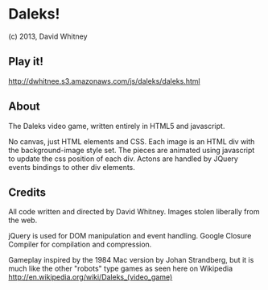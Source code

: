 # Daleks!
(c) 2013, David Whitney

## Play it!
http://dwhitnee.s3.amazonaws.com/js/daleks/daleks.html

## About
The Daleks video game, written entirely in HTML5 and javascript.

No canvas, just HTML elements and CSS.  Each image is an HTML div with the background-image style set.  The pieces are animated using javascript to update the css position of each div.  Actons are handled by JQuery events bindings to other div elements.

## Credits
All code written and directed by David Whitney.
Images stolen liberally from the web.

jQuery is used for DOM manipulation and event handling.
Google Closure Compiler for compilation and compression.

Gameplay inspired by the 1984 Mac version by Johan Strandberg, but it is much like the other "robots" type games as seen here on Wikipedia
http://en.wikipedia.org/wiki/Daleks_(video_game)

